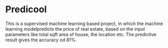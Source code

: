 # Predicool

This is a supervised machine learning based project, in which the machine learning modelpredicts the price of real estate, based on the input parameters like 
total sqft area of house, the location etc.
The predictive result gives the accuracy od 81%.
